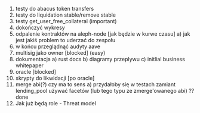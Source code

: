 1. testy do abacus token transfers
1. testy do liquidation stable/remove stable
1. testy get_user_free_collateral (important)
1. dokończyć wykresy
1. odpalenie kontraktów na aleph-node [jak będzie w kurwe czasu]
   a) jak jest jakiś problem to uderzać do zespołu
1. w końcu przeglądnąć audyty aave
1. multisig jako owner [blocked] (easy)
1. dokumentacja
   a) rust docs
   b) diagramy przeplywu
   c) initlial business whitepaper
1. oracle [blocked]
1. skrypty do likwidacji [po oracle]
1. merge abi(?) czy ma to sens
   a) przydałoby się w testach zamiant lending_pool używać facetów (lub tego typu ze zmerge'owanego abi) ?? done
1. Jak już będą role - Threat model
